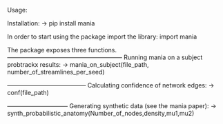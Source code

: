 Usage:

Installation:
 -> pip install mania

In order to start using the package import the library:
import mania

The package exposes three functions.
———————————————————
Running mania on a subject probtrackx results:
-> mania_on_subject(file_path, number_of_streamlines_per_seed)

—————————————
Calculating confidence of network edges:
-> conf(file_path)


——————————
Generating synthetic data (see the mania paper):
-> synth_probabilistic_anatomy(Number_of_nodes,density,mu1,mu2)






